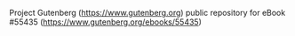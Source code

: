 Project Gutenberg (https://www.gutenberg.org) public repository for
eBook #55435 (https://www.gutenberg.org/ebooks/55435)
